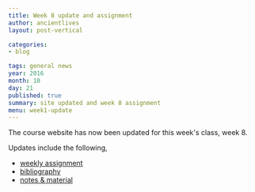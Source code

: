 ```yaml
---
title: Week 8 update and assignment
author: ancientlives
layout: post-vertical

categories:
- blog

tags: general news
year: 2016
month: 10
day: 21
published: true
summary: site updated and week 8 assignment
menu: week1-update
---
```


The course website has now been updated for this week's class, week 8.

Updates include the following,

* [weekly assignment](/weekly_assignment)
* [bibliography](/bibliography)
* [notes & material](/notes)

